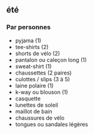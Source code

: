 ## été
### Par personnes
- pyjama (1)
 - tee-shirts (2)
 - shorts de vélo (2)
 - pantalon ou caleçon long (1)
 - sweat-shirt (1)
 - chaussettes (2 paires)
 - culottes / slips (3 à 5)
 - laine polaire (1)
 - k-way ou blouson (1)
 - casquette
 - lunettes de soleil
 - maillot de bain
 - chaussures de vélo
 - tongues ou sandales légères
